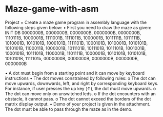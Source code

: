 # Maze-game-with-asm

Project = Create a maze game program in assembly language with the following steps given below:
• First you need to draw the maze as given:
INIT DB 0000000B, 0000000B, 0000000B, 0000000B, 0000000B,
1110111B, 1000001B, 1111001B, 1111011B, 1000001B, 1011111B,
1011111B, 1010001B, 1010101B, 1000101B, 1111101B, 1000101B,
1010001B, 1010101B, 1010101B, 1100011B, 1000001B, 1011101B,
1011101B, 1011101B, 1001001B, 1000101B, 1011101B, 1100001B,
1101111B, 1000001B, 1010101B, 1010101B, 1010101B, 1111101b,
0000000B, 0000000B, 0000000B, 0000000B, 0000000B

• A dot must begin from a starting point and it can move by keyboard instructions • The dot moves constrained by following rules:
o The dot can move upwards, downwards, left, and right by corresponding keyboard keys. For instance, if user presses the up key (↑), the dot must move upwards.
o The dot can move only on unswitched leds.
o If the dot encounters with an obstacle, it cannot pass.
o The dot cannot exceed the borders of the dot matrix display output.
• Demo of your project is given in the attachment. The dot must be able to pass through the maze as in the demo.
